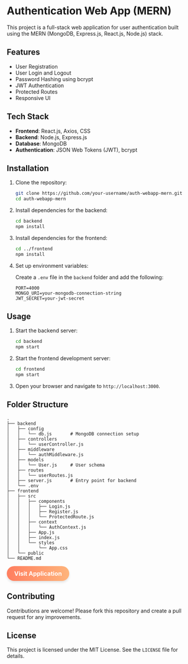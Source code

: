 # Authentication Web App (MERN)

This project is a full-stack web application for user authentication built using the MERN (MongoDB, Express.js, React.js, Node.js) stack.

## Features

- User Registration
- User Login and Logout
- Password Hashing using bcrypt
- JWT Authentication
- Protected Routes
- Responsive UI

## Tech Stack

- **Frontend**: React.js, Axios, CSS
- **Backend**: Node.js, Express.js
- **Database**: MongoDB
- **Authentication**: JSON Web Tokens (JWT), bcrypt

## Installation

1. Clone the repository:

   ```bash
   git clone https://github.com/your-username/auth-webapp-mern.git
   cd auth-webapp-mern
   ```

2. Install dependencies for the backend:

   ```bash
   cd backend
   npm install
   ```

3. Install dependencies for the frontend:

   ```bash
   cd ../frontend
   npm install
   ```

4. Set up environment variables:

   Create a `.env` file in the `backend` folder and add the following:

   ```env 
   PORT=4000
   MONGO_URI=your-mongodb-connection-string
   JWT_SECRET=your-jwt-secret
   ```

## Usage

1. Start the backend server:

   ```bash
   cd backend
   npm start
   ```

2. Start the frontend development server:

   ```bash
   cd frontend
   npm start
   ```

3. Open your browser and navigate to `http://localhost:3000`.

## Folder Structure

```
.
├── backend
│   ├── config
│   │   └── db.js       # MongoDB connection setup
│   ├── controllers
│   │   └── userController.js
│   ├── middleware
│   │   └── authMiddleware.js
│   ├── models
│   │   └── User.js     # User schema
│   ├── routes
│   │   └── userRoutes.js
│   ├── server.js       # Entry point for backend
│   └── .env
├── frontend
│   ├── src
│   │   ├── components
│   │   │   ├── Login.js
│   │   │   ├── Register.js
│   │   │   └── ProtectedRoute.js
│   │   ├── context
│   │   │   └── AuthContext.js
│   │   ├── App.js
│   │   ├── index.js
│   │   └── styles
│   │       └── App.css
│   └── public
└── README.md
```
<a href="https://tinyurl.com/auth-application" target="_blank" style="
  display: inline-block;
  padding: 10px 20px;
  font-size: 16px;
  font-weight: bold;
  color: #fff;
  text-decoration: none;
  border-radius: 25px;
  background: linear-gradient(90deg, #ff7e5f, #feb47b);
  box-shadow: 0 4px 6px rgba(0, 0, 0, 0.1);
  transition: transform 0.2s ease-in-out;
" onmouseover="this.style.transform='scale(1.1)'" onmouseout="this.style.transform='scale(1)'">
  Visit Application
</a>


## Contributing

Contributions are welcome! Please fork this repository and create a pull request for any improvements.

## License

This project is licensed under the MIT License. See the `LICENSE` file for details.
